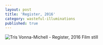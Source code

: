 ```yaml
---
layout: post
title: 'Register, 2016'
category: wasteful-illuminations
published: true
---
```


![Tris Vonna-Michell - Register, 2016]({{site.baseurl}}/assets/img/0201-register-2016.jpg)
Film still
